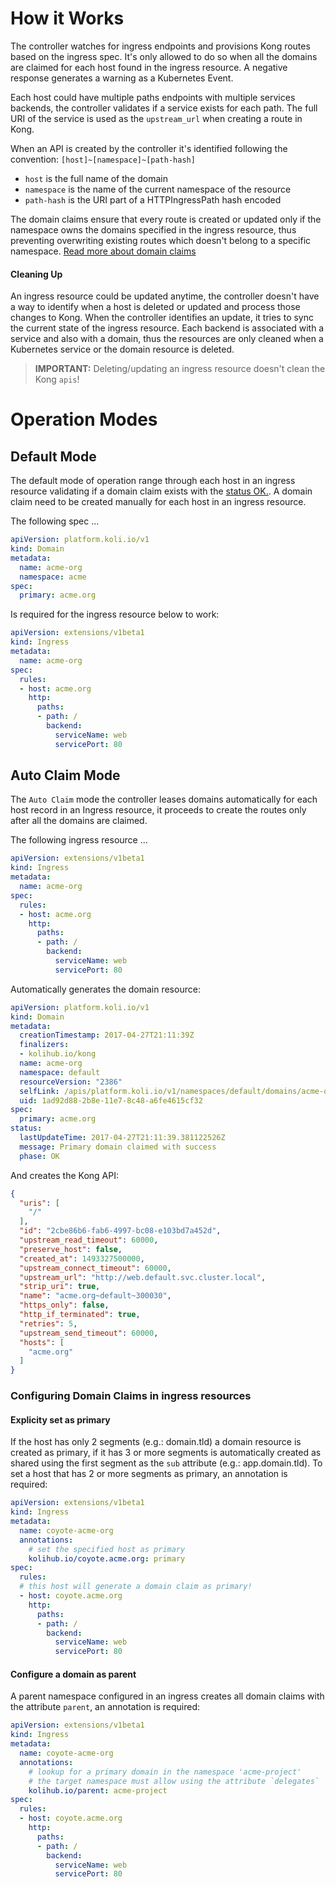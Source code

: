 # How it Works

The controller watches for ingress endpoints and provisions Kong routes based on the ingress spec. It's only allowed to do so when all the domains are claimed for each host found in the ingress resource. A negative response generates a warning as a Kubernetes Event.

Each host could have multiple paths endpoints with multiple services backends, the controller validates if a service exists for each path. The full URI of the service is used as the `upstream_url` when creating a route in Kong. 

When an API is created by the controller it's identified following the convention: `[host]~[namespace]~[path-hash]`

- `host` is the full name of the domain
- `namespace` is the name of the current namespace of the resource
- `path-hash` is the URI part of a HTTPIngressPath hash encoded

The domain claims ensure that every route is created or updated only if the namespace owns the domains specified in the ingress resource, thus preventing overwriting existing routes which doesn't belong to a specific namespace. [Read more about domain claims](domain-claims.md)

#### Cleaning Up

An ingress resource could be updated anytime, the controller doesn't have a way to identify when a host is deleted or updated and process those changes to Kong. When the controller identifies an update, it tries to sync the current state of the ingress resource. Each backend is associated with a service and also with a domain, thus the resources are only cleaned when a Kubernetes service or the domain resource is deleted.

> **IMPORTANT:** Deleting/updating an ingress resource doesn't clean the Kong `apis`!

# Operation Modes

## Default Mode

The default mode of operation range through each host in an ingress resource validating if a domain claim exists with the [status OK.](domain-claims.md#Status). A domain claim need to be created manually for each host in an ingress resource.

The following spec ...

```yaml
apiVersion: platform.koli.io/v1
kind: Domain
metadata:
  name: acme-org
  namespace: acme
spec:
  primary: acme.org
```

Is required for the ingress resource below to work:

```yaml
apiVersion: extensions/v1beta1
kind: Ingress
metadata:
  name: acme-org
spec:
  rules:
  - host: acme.org
    http:
      paths:
      - path: /
        backend:
          serviceName: web
          servicePort: 80
```

## Auto Claim Mode

The `Auto Claim` mode the controller leases domains automatically for each host record in an Ingress resource, it proceeds to create the routes only after all the domains are claimed.

The following ingress resource ...

```yaml
apiVersion: extensions/v1beta1
kind: Ingress
metadata:
  name: acme-org
spec:
  rules:
  - host: acme.org
    http:
      paths:
      - path: /
        backend:
          serviceName: web
          servicePort: 80
```

Automatically generates the domain resource:

```yaml
apiVersion: platform.koli.io/v1
kind: Domain
metadata:
  creationTimestamp: 2017-04-27T21:11:39Z
  finalizers:
  - kolihub.io/kong
  name: acme-org
  namespace: default
  resourceVersion: "2386"
  selfLink: /apis/platform.koli.io/v1/namespaces/default/domains/acme-org
  uid: 1ad92d88-2b8e-11e7-8c48-a6fe4615cf32
spec:
  primary: acme.org
status:
  lastUpdateTime: 2017-04-27T21:11:39.381122526Z
  message: Primary domain claimed with success
  phase: OK
```

And creates the Kong API:

```json
{
  "uris": [
    "/"
  ],
  "id": "2cbe86b6-fab6-4997-bc08-e103bd7a452d",
  "upstream_read_timeout": 60000,
  "preserve_host": false,
  "created_at": 1493327500000,
  "upstream_connect_timeout": 60000,
  "upstream_url": "http://web.default.svc.cluster.local",
  "strip_uri": true,
  "name": "acme.org~default~300030",
  "https_only": false,
  "http_if_terminated": true,
  "retries": 5,
  "upstream_send_timeout": 60000,
  "hosts": [
    "acme.org"
  ]
}
```

### Configuring Domain Claims in ingress resources

#### Explicity set as primary

If the host has only 2 segments (e.g.: domain.tld) a domain resource is created as primary, if it has 3 or more segments is automatically created as shared using the first segment as the `sub` attribute (e.g.: app.domain.tld).
To set a host that has 2 or more segments as primary, an annotation is required:

```yaml
apiVersion: extensions/v1beta1
kind: Ingress
metadata:
  name: coyote-acme-org
  annotations:
    # set the specified host as primary
    kolihub.io/coyote.acme.org: primary
spec:
  rules:
  # this host will generate a domain claim as primary!
  - host: coyote.acme.org
    http:
      paths:
      - path: /
        backend:
          serviceName: web
          servicePort: 80
```

#### Configure a domain as parent

A parent namespace configured in an ingress creates all domain claims with the attribute `parent`, an annotation is required:

```yaml
apiVersion: extensions/v1beta1
kind: Ingress
metadata:
  name: coyote-acme-org
  annotations:
    # lookup for a primary domain in the namespace 'acme-project'
    # the target namespace must allow using the attribute `delegates`
    kolihub.io/parent: acme-project
spec:
  rules:
  - host: coyote.acme.org
    http:
      paths:
      - path: /
        backend:
          serviceName: web
          servicePort: 80
```
